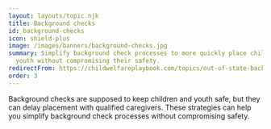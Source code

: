 ```yaml
---
layout: layouts/topic.njk
title: Background checks
id: background-checks
icon: shield-plus
image: /images/banners/background-checks.jpg
summary: Simplify background check processes to more quickly place children and
  youth without compromising their safety.
redirectFrom: https://childwelfareplaybook.com/topics/out-of-state-background-checks/
order: 3
---
```


Background checks are supposed to keep children and youth safe, but they can delay placement with qualified caregivers. These strategies can help you simplify background check processes without compromising safety.